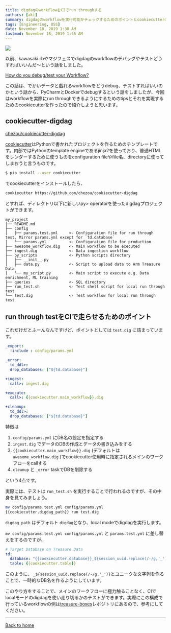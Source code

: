 ```yaml
---
title: digdagのworkflowをCIでrun throughする
authors: [aki]
summary: digdagのworkflowを実行可能かチェックするためのポイントとcookiecutterの紹介
tags: [Engineering, OSS]
date: November 18, 2019 1:38 AM
lastmod: November 18, 2019 1:56 AM
---
```


![](https://images.unsplash.com/photo-1534644107580-3a4dbd494a95?ixlib=rb-1.2.1&q=85&fm=jpg&crop=entropy&cs=srgb)

以前、kawasaki.rbやマジフェスでdigdagのworkflowのデバッグやテストどうすればいいんだ〜という話をしました。

[How do you debug/test your Workflow?](https://docs.google.com/presentation/d/1hvF29KsE3WmIfoC98EONJjZKovqUFYlHNIKOSZIX_GU/edit?usp=drivesdk)

この話は、でかいデータと戯れるworkflowをどうdebug、テストすればいいのかという話から、PyCharmとDockerでdebugするという話をしましたが、今回はworkflowを実際にrun throughできるようにするためのtipsとそれを実現するためのcookiecutterを作ったので紹介しようと思います。

## cookiecutter-digdag

[chezou/cookiecutter-digdag](https://github.com/chezou/cookiecutter-digdag)

[cookiecutter](http://cookiecutter.readthedocs.org/en/latest/installation.html)はPythonで書かれたプロジェクトを作るためのテンプレートです。内部ではPythonのtemplate engineであるjinja2を使っており、普通HTMLをレンダーするために使うものをconfiguration fileやfile名、directoryに使ってしまおうと言うものです。

```bash
$ pip install --user cookiecutter
```

でcookiecutterをインストールしたら、

```bash
cookiecutter https://github.com/chezou/cookiecutter-digdag
```

とすれば、ディレクトリ以下に新しいpy> operatorを使ったdigdagプロジェクトができます。

```
my_project
├── README.md
├── config
│   ├── params.test.yml     <- Configuration file for run through test. Mirror params.yml except for `td.database`
│   └── params.yml          <- Configuration file for production
├── awesome_workflow.dig    <- Main workflow to be executed
├── ingest.dig              <- Data ingestion workflow
├── py_scripts              <- Python scripts directory
│   ├── __init__.py
│   ├── data.py             <- Script to upload data to Arm Treasure Data
│   └── my_script.py        <- Main script to execute e.g. Data enrichment, ML training
├── queries                 <- SQL directory
├── run_test.sh             <- Test shell script for local run through test
└── test.dig                <- Test workflow for local run through test
```

## run through testをCIで走らせるためのポイント

これだけだとふーんなんですけど、ポイントとしては `test.dig` に詰まっています。

```yaml
_export:
  !include : config/params.yml

_error:
  td_ddl>:
  drop_databases: ["${td.database}"]

+ingest:
  call>: ingest.dig

+execute:
  call>: {{cookiecutter.main_workflow}}.dig

+cleanup:
  td_ddl>:
  drop_databases: ["${td.database}"]
```

特徴は

1.  `config/params.yml` にDB名の設定を指定する
2.  `ingest.dig` でデータのDBの作成とデータの書き込みをする
3.  `{{cookiecutter.main_workflow}}.dig` (デフォルトは `awesome_workflow.dig` )でcookiecutter使用時に指定されるメインのワークフローをcallする
4. `cleanup` と `_error` taskでDBを削除する

という4点です。

実際には、テストは `run_test.sh` を実行することで行われるのですが、その中身を見てみましょう。

```bash
mv config/params.test.yml config/params.yml
{{cookiecutter.digdag_path}} run test.dig
```

`digdag_path` はデフォルト `digdag`となり、local modeでdigdagを実行します。

`mv config/params.test.yml config/params.yml` と `params.test.yml` に差し替えをするのですが、

```yaml
# Target Database on Treasure Data
td:
  database: "{{cookiecutter.database}}_${session_uuid.replace(/-/g,'_')}"
  table: {{cookiecutter.table}}
```

このように、 `_${session_uuid.replace(/-/g,'_')}`とユニークな文字列を作ることで、一時的なDB名を作るようにしています。

このやり方をすることで、メインのワークフローに極力触ることなく、CIでlocalモードのdigdagを使い走り切るかのテストができます。実際にこの構成で行っているworkflowの例は[treasure-boxes](https://github.com/treasure-data/treasure-boxes)レポジトリにあるので、参考にしてください。

---

[Back to home](https://memo.chezo.uno/)
